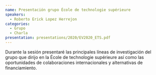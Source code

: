 ```yaml
---
name: Presentación grupo École de technologie supérieure
speakers:
  - Roberto Erick Lopez Herrejon
categories:
  - Grupo
  - Charla
presentation: presentations/2020/EV2020_ETS.pdf
---
```

Durante la sesión presentaré las principales líneas de investigación del grupo que dirijo en la École de technologie supérieure así como las oportunidades de colaboraciones internacionales y alternativas de financiamiento.